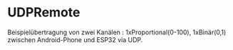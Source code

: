 # UDPRemote

Beispielübertragung von zwei Kanälen : 1xProportional(0-100), 1xBinär(0,1) zwischen Android-Phone und ESP32 via UDP.
